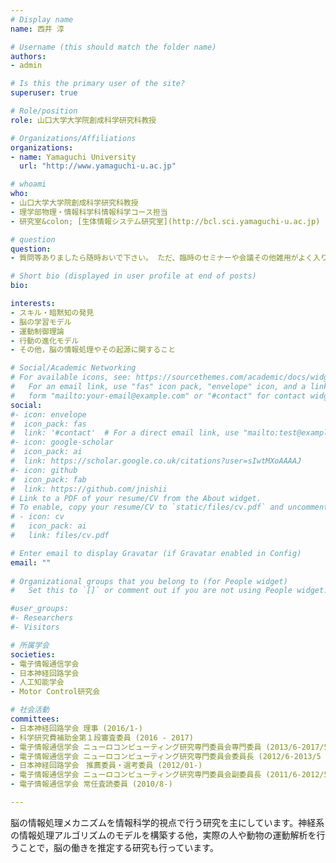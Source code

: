 ```yaml
---
# Display name
name: 西井 淳

# Username (this should match the folder name)
authors:
- admin

# Is this the primary user of the site?
superuser: true

# Role/position
role: 山口大学大学院創成科学研究科教授

# Organizations/Affiliations
organizations:
- name: Yamaguchi University
  url: "http://www.yamaguchi-u.ac.jp"

# whoami
who:
- 山口大学大学院創成科学研究科教授
- 理学部物理・情報科学科情報科学コース担当
- 研究室&colon; [生体情報システム研究室](http://bcl.sci.yamaguchi-u.ac.jp)

# question
question:
- 質問等ありましたら随時おいで下さい。 ただ、臨時のセミナーや会議その他雑用がよく入りますので、事前にメール等で連絡をいただけると確実にお会いできます。

# Short bio (displayed in user profile at end of posts)
bio: 

interests:
- スキル・暗黙知の発見
- 脳の学習モデル
- 運動制御理論
- 行動の進化モデル
- その他，脳の情報処理やその起源に関すること

# Social/Academic Networking
# For available icons, see: https://sourcethemes.com/academic/docs/widgets/#icons
#   For an email link, use "fas" icon pack, "envelope" icon, and a link in the
#   form "mailto:your-email@example.com" or "#contact" for contact widget.
social:
#- icon: envelope
#  icon_pack: fas
#  link: '#contact'  # For a direct email link, use "mailto:test@example.org".
#- icon: google-scholar
#  icon_pack: ai
#  link: https://scholar.google.co.uk/citations?user=sIwtMXoAAAAJ
#- icon: github
#  icon_pack: fab
#  link: https://github.com/jnishii
# Link to a PDF of your resume/CV from the About widget.
# To enable, copy your resume/CV to `static/files/cv.pdf` and uncomment the lines below.  
# - icon: cv
#   icon_pack: ai
#   link: files/cv.pdf

# Enter email to display Gravatar (if Gravatar enabled in Config)
email: ""
  
# Organizational groups that you belong to (for People widget)
#   Set this to `[]` or comment out if you are not using People widget.  

#user_groups:
#- Researchers
#- Visitors

# 所属学会
societies:
- 電子情報通信学会
- 日本神経回路学会
- 人工知能学会
- Motor Control研究会

# 社会活動
committees:
- 日本神経回路学会 理事 (2016/1-)
- 科学研究費補助金第１段審査委員 (2016 - 2017)
- 電子情報通信学会 ニューロコンピューティング研究専門委員会専門委員 (2013/6-2017/5 )
- 電子情報通信学会 ニューロコンピューティング研究専門委員会委員長 (2012/6-2013/5 )
- 日本神経回路学会　推薦委員・選考委員 (2012/01-)
- 電子情報通信学会 ニューロコンピューティング研究専門委員会副委員長 (2011/6-2012/5 )
- 電子情報通信学会 常任査読委員 (2010/8-)

---
```


脳の情報処理メカニズムを情報科学的視点で行う研究を主にしています。神経系の情報処理アルゴリズムのモデルを構築する他，実際の人や動物の運動解析を行うことで，脳の働きを推定する研究も行っています。
